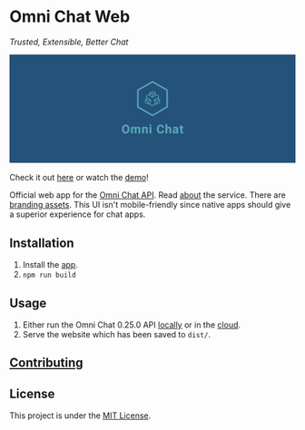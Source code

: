 # Omni Chat Web

_Trusted, Extensible, Better Chat_

![Cover](docs/cover.png)

Check it out [here](https://neelkamath.github.io/omni-chat-web) or watch the [demo](https://youtu.be/oM7iet4xods)!

Official web app for the [Omni Chat API](https://github.com/neelkamath/omni-chat-backend). Read [about](https://github.com/neelkamath/omni-chat-backend/blob/v0.25.0/docs/about.md) the service. There are [branding assets](https://github.com/neelkamath/omni-chat-backend/tree/v0.25.0/branding). This UI isn't mobile-friendly since native apps should give a superior experience for chat apps.

## Installation

1. Install the [app](docs/install.md).
1. `npm run build`

## Usage

1. Either run the Omni Chat 0.25.0 API [locally](https://github.com/neelkamath/omni-chat-backend/blob/v0.25.0/docs/docker-compose.md) or in the [cloud](https://github.com/neelkamath/omni-chat-backend/blob/v0.25.0/docs/cloud.md).
1. Serve the website which has been saved to `dist/`.

## [Contributing](docs/CONTRIBUTING.md)

## License

This project is under the [MIT License](LICENSE).
